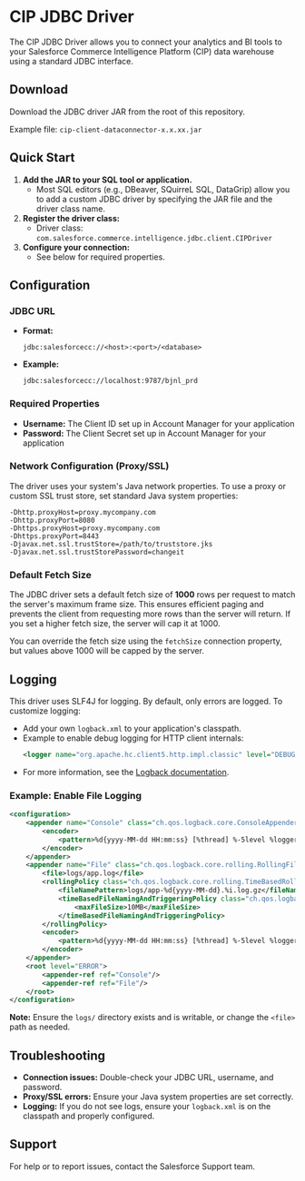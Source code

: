 # CIP JDBC Driver

The CIP JDBC Driver allows you to connect your analytics and BI tools to your Salesforce Commerce Intelligence Platform (CIP) data warehouse using a standard JDBC interface.

## Download

Download the JDBC driver JAR from the root of this repository.

Example file: `cip-client-dataconnector-x.x.xx.jar`

## Quick Start

1. **Add the JAR to your SQL tool or application.**
   - Most SQL editors (e.g., DBeaver, SQuirreL SQL, DataGrip) allow you to add a custom JDBC driver by specifying the JAR file and the driver class name.
2. **Register the driver class:**
   - Driver class: `com.salesforce.commerce.intelligence.jdbc.client.CIPDriver`
3. **Configure your connection:**
   - See below for required properties.

## Configuration

### JDBC URL
- **Format:**
  ```
  jdbc:salesforcecc://<host>:<port>/<database>
  ```
- **Example:**
  ```
  jdbc:salesforcecc://localhost:9787/bjnl_prd
  ```

### Required Properties
- **Username:** The Client ID set up in Account Manager for your application
- **Password:** The Client Secret set up in Account Manager for your application

### Network Configuration (Proxy/SSL)
The driver uses your system's Java network properties. To use a proxy or custom SSL trust store, set standard Java system properties:

```
-Dhttp.proxyHost=proxy.mycompany.com
-Dhttp.proxyPort=8080
-Dhttps.proxyHost=proxy.mycompany.com
-Dhttps.proxyPort=8443
-Djavax.net.ssl.trustStore=/path/to/truststore.jks
-Djavax.net.ssl.trustStorePassword=changeit
```

### Default Fetch Size

The JDBC driver sets a default fetch size of **1000** rows per request to match the server's maximum frame size. This ensures efficient paging and prevents the client from requesting more rows than the server will return. If you set a higher fetch size, the server will cap it at 1000.

You can override the fetch size using the `fetchSize` connection property, but values above 1000 will be capped by the server.

## Logging

This driver uses SLF4J for logging. By default, only errors are logged. To customize logging:

- Add your own `logback.xml` to your application's classpath.
- Example to enable debug logging for HTTP client internals:
  ```xml
  <logger name="org.apache.hc.client5.http.impl.classic" level="DEBUG"/>
  ```
- For more information, see the [Logback documentation](https://logback.qos.ch/manual/configuration.html).

### Example: Enable File Logging
```xml
<configuration>
    <appender name="Console" class="ch.qos.logback.core.ConsoleAppender">
        <encoder>
            <pattern>%d{yyyy-MM-dd HH:mm:ss} [%thread] %-5level %logger{36} - %msg%n</pattern>
        </encoder>
    </appender>
    <appender name="File" class="ch.qos.logback.core.rolling.RollingFileAppender">
        <file>logs/app.log</file>
        <rollingPolicy class="ch.qos.logback.core.rolling.TimeBasedRollingPolicy">
            <fileNamePattern>logs/app-%d{yyyy-MM-dd}.%i.log.gz</fileNamePattern>
            <timeBasedFileNamingAndTriggeringPolicy class="ch.qos.logback.core.rolling.SizeAndTimeBasedFNATP">
                <maxFileSize>10MB</maxFileSize>
            </timeBasedFileNamingAndTriggeringPolicy>
        </rollingPolicy>
        <encoder>
            <pattern>%d{yyyy-MM-dd HH:mm:ss} [%thread] %-5level %logger{36} - %msg%n</pattern>
        </encoder>
    </appender>
    <root level="ERROR">
        <appender-ref ref="Console"/>
        <appender-ref ref="File"/>
    </root>
</configuration>
```
**Note:** Ensure the `logs/` directory exists and is writable, or change the `<file>` path as needed.

## Troubleshooting
- **Connection issues:** Double-check your JDBC URL, username, and password.
- **Proxy/SSL errors:** Ensure your Java system properties are set correctly.
- **Logging:** If you do not see logs, ensure your `logback.xml` is on the classpath and properly configured.

## Support
For help or to report issues, contact the Salesforce Support team.
